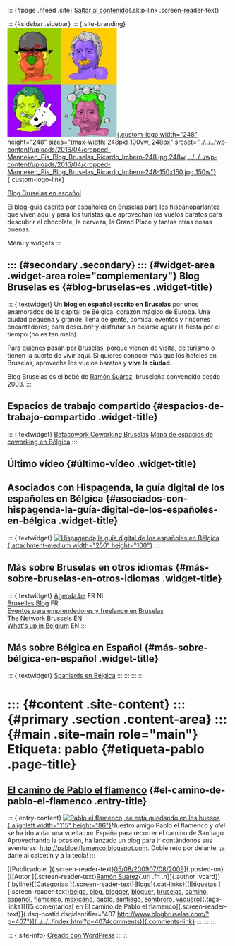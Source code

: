 ::: {#page .hfeed .site}
[Saltar al contenido](index.html#content){.skip-link
.screen-reader-text}

::: {#sidebar .sidebar}
::: {.site-branding}
[![](../../../wp-content/uploads/2016/04/cropped-Manneken_Pis_Blog_Bruselas_Ricardo_Imbern-248.jpg){.custom-logo
width="248" height="248" sizes="(max-width: 248px) 100vw, 248px"
srcset="../../../wp-content/uploads/2016/04/cropped-Manneken_Pis_Blog_Bruselas_Ricardo_Imbern-248.jpg 248w, ../../../wp-content/uploads/2016/04/cropped-Manneken_Pis_Blog_Bruselas_Ricardo_Imbern-248-150x150.jpg 150w"}](../../../index.html){.custom-logo-link}

[Blog Bruselas en español](../../../index.html)

El blog-guía escrito por españoles en Bruselas para los hispanoparlantes
que viven aquí y para los turistas que aprovechan los vuelos baratos
para descubrir el chocolate, la cerveza, la Grand Place y tantas otras
cosas buenas.

Menú y widgets
:::

::: {#secondary .secondary}
::: {#widget-area .widget-area role="complementary"}
Blog Bruselas es {#blog-bruselas-es .widget-title}
----------------

::: {.textwidget}
Un **blog en español escrito en Bruselas** por unos enamorados de la
capital de Bélgica, corazón mágico de Europa. Una ciudad pequeña y
grande, llena de gente, comida, eventos y rincones encantadores; para
descubrir y disfrutar sin dejarse aguar la fiesta por el tiempo (no es
tan malo).

Para quienes pasan por Bruselas, porque vienen de visita, de turismo o
tienen la suerte de vivir aquí. Sí quieres conocer más que los hoteles
en Bruselas, aprovecha los vuelos baratos y **vive la ciudad**.

Blog Bruselas es el bebé de [Ramón Suárez](http://www.ramonsuarez.com),
bruseleño convencido desde 2003.
:::

Espacios de trabajo compartido {#espacios-de-trabajo-compartido .widget-title}
------------------------------

::: {.textwidget}
[Betacowork Coworking Bruselas](http://www.betacowork.com) [Mapa de
espacios de coworking en Bélgica](http://coworkingbelgium.com)
:::

Último vídeo {#último-vídeo .widget-title}
------------

Asociados con Hispagenda, la guía digital de los españoles en Bélgica {#asociados-con-hispagenda-la-guía-digital-de-los-españoles-en-bélgica .widget-title}
---------------------------------------------------------------------

::: {.textwidget}
[![Hispagenda,la guía digital de los españoles en
Bélgica](../../../wp-content/uploads/2010/04/Hispagenda-250px.gif "Hispagenda, la guía digital de los españoles en Bélgica"){.attachment-medium
width="250" height="100"}](http://www.hispagenda.com)
:::

Más sobre Bruselas en otros idiomas {#más-sobre-bruselas-en-otros-idiomas .widget-title}
-----------------------------------

::: {.textwidget}
[Agenda.be](http://www.agenda.be) FR NL\
[Bruxelles Blog](http://www.bxlblog.be/) FR\
[Eventos para emprendedores y freelance en
Bruselas](http://www.betacowork.com/events/)\
[The Network
Brussels](http://groups.yahoo.com/group/TheNetworkBrussels/) EN\
[What\'s up in Belgium](http://www.whatsupin.be/) EN
:::

Más sobre Bélgica en Español {#más-sobre-bélgica-en-español .widget-title}
----------------------------

::: {.textwidget}
[Spaniards en Bélgica](http://www.spaniards.es/paises/belgica)
:::
:::
:::
:::

::: {#content .site-content}
::: {#primary .section .content-area}
::: {#main .site-main role="main"}
Etiqueta: pablo {#etiqueta-pablo .page-title}
===============

[El camino de Pablo el flamenco](../../../index.html?p=407) {#el-camino-de-pablo-el-flamenco .entry-title}
-----------------------------------------------------------

::: {.entry-content}
[![](http://2.bp.blogspot.com/_adXTr0J6gY0/Sb5P_s0fx3I/AAAAAAAAADQ/fKtm4YkOMjo/S660/IMG_3941.JPG "Pablo el flamenco, se está quedando en los huesos"){.alignleft
width="115" height="86"}](http://pabloelflamenco.blogspot.com)Nuestro
amigo Pablo el flamenco y *alei* se ha ido a dar una vuelta por España
para recorrer el camino de Santiago. Aprovechando la ocasión, ha lanzado
un blog para ir contándonos sus aventuras:
<http://pabloelflamenco.blogspot.com>. Doble reto por delante: ¡a darle
al calcetín y a la tecla!
:::

[[Publicado el
]{.screen-reader-text}[05/08/200907/08/2009](../../../index.html?p=407)]{.posted-on}[[[Autor
]{.screen-reader-text}[Ramón
Suárez](../../2010/04/30/index.html?author=2){.url .fn .n}]{.author
.vcard}]{.byline}[[Categorías
]{.screen-reader-text}[Blogs](../../category/blogs/index.html)]{.cat-links}[[Etiquetas
]{.screen-reader-text}[belga](../belga/index.html),
[blog](../blog/index.html), [blogger](../blogger/index.html),
[bloguer](../bloguer/index.html), [bruselas](../bruselas/index.html),
[camino](../camino/index.html), [español](../espanol/index.html),
[flamenco](../flamenco/index.html), [mexicano](../mexicano/index.html),
[pablo](index.html), [santiago](../santiago/index.html),
[sombrero](../sombrero/index.html),
[vaquero](../vaquero/index.html)]{.tags-links}[[[5 comentarios[ en El
camino de Pablo el flamenco]{.screen-reader-text}]{.dsq-postid
dsqidentifier="407 http://www.blogbruselas.com/?p=407"}](../../../index.html?p=407#comments)]{.comments-link}
:::
:::
:::

::: {.site-info}
[Creado con WordPress](https://es.wordpress.org/)
:::
:::
